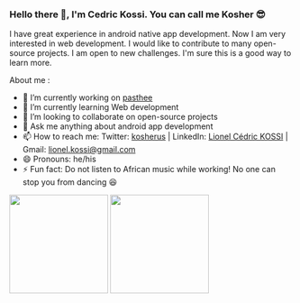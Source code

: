 ### Hello there 👋, I'm Cedric Kossi. You can call me Kosher 😎
I have great experience in android native app development. Now I am very interested in web development. I would like to contribute to many open-source projects. I am open to new challenges. I'm sure this is a good way to learn more.

About me :

- 🔭 I’m currently working on [pasthee](https://github.com/kosher9/pasthee)
- 🌱 I’m currently learning Web development
- 👯 I’m looking to collaborate on open-source projects
- 💬 Ask me anything about android app development
- 📫 How to reach me: Twitter: [kosherus](https://twitter.com/kosherus) | LinkedIn: [Lionel Cédric KOSSI](https://www.linkedin.com/in/lionel-c%C3%A9dric-kossi-323042172/) | Gmail: lionel.kossi@gmail.com
- 😄 Pronouns: he/his
- ⚡ Fun fact: Do not listen to African music while working! No one can stop you from dancing 😆

<img src="https://github-readme-stats-kosher9.vercel.app/api?username=kosher9&count_private=true&include_all_commits=true&layout=compact&theme=tokyonight" height="175"/>     <img src="https://github-readme-stats-kosher9.vercel.app/api/top-langs/?username=kosher9&layout=compact&theme=tokyonight" height="175"/>

